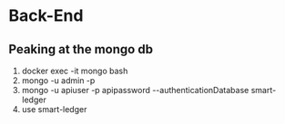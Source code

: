 # Back-End


## Peaking at the mongo db
1. docker exec -it mongo bash
2. mongo -u admin -p 
3. mongo -u apiuser -p apipassword --authenticationDatabase smart-ledger
4. use smart-ledger
